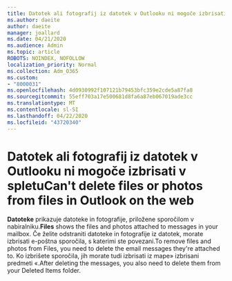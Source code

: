 ```yaml
---
title: Datotek ali fotografij iz datotek v Outlooku ni mogoče izbrisati v spletu
ms.author: daeite
author: daeite
manager: joallard
ms.date: 04/21/2020
ms.audience: Admin
ms.topic: article
ROBOTS: NOINDEX, NOFOLLOW
localization_priority: Normal
ms.collection: Adm_O365
ms.custom:
- "8000031"
ms.openlocfilehash: 4d0930992f107121b79453bfc359e2cde5a87fa8
ms.sourcegitcommit: 55eff703a17e500681d8fa6a87eb067019ade3cc
ms.translationtype: MT
ms.contentlocale: sl-SI
ms.lasthandoff: 04/22/2020
ms.locfileid: "43720340"
---
```

# <a name="cant-delete-files-or-photos-from-files-in-outlook-on-the-web"></a><span data-ttu-id="0fdbb-102">Datotek ali fotografij iz datotek v Outlooku ni mogoče izbrisati v spletu</span><span class="sxs-lookup"><span data-stu-id="0fdbb-102">Can't delete files or photos from files in Outlook on the web</span></span>

<span data-ttu-id="0fdbb-103">**Datoteke** prikazuje datoteke in fotografije, priložene sporočilom v nabiralniku.</span><span class="sxs-lookup"><span data-stu-id="0fdbb-103">**Files** shows the files and photos attached to messages in your mailbox.</span></span> <span data-ttu-id="0fdbb-104">Če želite odstraniti datoteke in fotografije iz datotek, morate izbrisati e-poštna sporočila, s katerimi ste povezani.</span><span class="sxs-lookup"><span data-stu-id="0fdbb-104">To remove files and photos from Files, you need to delete the email messages they're attached to.</span></span> <span data-ttu-id="0fdbb-105">Ko izbrišete sporočila, jih morate tudi izbrisati iz mape» izbrisani predmeti «.</span><span class="sxs-lookup"><span data-stu-id="0fdbb-105">After deleting the messages, you also need to delete them from your Deleted Items folder.</span></span>